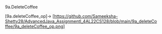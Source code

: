 9a.DeleteCoffee

[9a.deleteCoffee_op]->   [https://github.com/Sameeksha-Shetty28/AdvancedJava_AssignmentI_4AL22CS128/blob/main/9a_deleteCoffee/9a_deleteCoffee_op.png]
